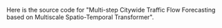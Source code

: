 Here is the source code for "Multi-step Citywide Traffic Flow Forecasting based on Multiscale Spatio-Temporal Transformer".
